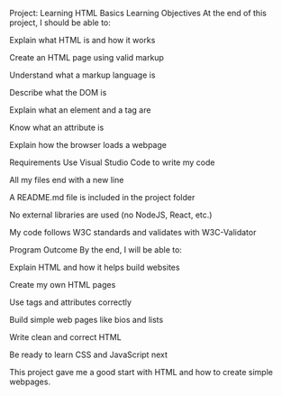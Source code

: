 Project: Learning HTML Basics
Learning Objectives
At the end of this project, I should be able to:

Explain what HTML is and how it works

Create an HTML page using valid markup

Understand what a markup language is

Describe what the DOM is

Explain what an element and a tag are

Know what an attribute is

Explain how the browser loads a webpage

Requirements
Use Visual Studio Code to write my code

All my files end with a new line

A README.md file is included in the project folder

No external libraries are used (no NodeJS, React, etc.)

My code follows W3C standards and validates with W3C-Validator

Program Outcome
By the end, I will be able to:

Explain HTML and how it helps build websites

Create my own HTML pages

Use tags and attributes correctly

Build simple web pages like bios and lists

Write clean and correct HTML

Be ready to learn CSS and JavaScript next

This project gave me a good start with HTML and how to create simple webpages.